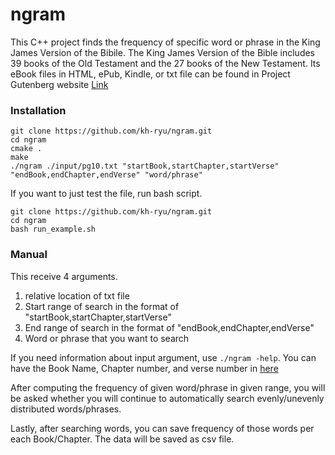 # ngram

This C++ project finds the frequency of specific word or phrase in the King James Version of the Bibile. 
The King James Version of the Bible includes 39 books of the Old Testament and the 27 books of the New Testament. 
Its eBook files in HTML, ePub, Kindle, or txt file can be found in Project Gutenberg website [Link](https://www.gutenberg.org/ebooks/10)

### Installation
    git clone https://github.com/kh-ryu/ngram.git
    cd ngram
    cmake .
    make
    ./ngram ./input/pg10.txt "startBook,startChapter,startVerse" "endBook,endChapter,endVerse" "word/phrase"

If you want to just test the file, run bash script.

    git clone https://github.com/kh-ryu/ngram.git
    cd ngram
    bash run_example.sh

### Manual
This receive 4 arguments.  

1. relative location of txt file
2. Start range of search in the format of "startBook,startChapter,startVerse"
3. End range of search in the format of "endBook,endChapter,endVerse"
4. Word or phrase that you want to search

If you need information about input argument, use `./ngram -help`.
You can have the Book Name, Chapter number, and verse number in [here](https://www.gutenberg.org/files/10/10-h/10-h.htm#The_First_Book_of_Samuel)

After computing the frequency of given word/phrase in given range, 
you will be asked whether you will continue to automatically search evenly/unevenly distributed words/phrases.

Lastly, after searching words, you can save frequency of those words per each Book/Chapter.
The data will be saved as csv file.
